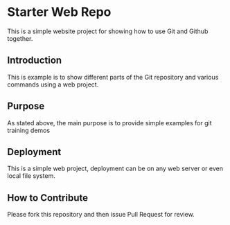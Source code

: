 # Starter Web Repo

This is a simple website project for showing how to use Git and Github together.

## Introduction

This is example is to show different parts of the Git repository and various commands using a web project.

## Purpose

As stated above, the main purpose is to provide simple examples for git training demos

## Deployment

This is a simple web project, deployment can be on any web server or even local file system.

## How to Contribute

Please fork this repository and then issue Pull Request for review.